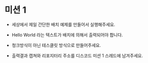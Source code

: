 # 미션 1
- 세상에서 제일 간단한 배치 예제를 만들어서 실행해주세요.

- Hello World 라는 텍스트가 배치에 의해서 출력되어야 합니다.

- 청크방식이 아닌 테스클릿 방식으로 만들어주세요.

- 출력결과 캡쳐와 리포지터리 주소를 디스코드 미션 1 스레드에 남겨주세요.
